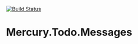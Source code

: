 [![Build Status](https://dev.azure.com/mercurytodo/Mercury.Todo/_apis/build/status/Mercury.Todo.Messages?branchName=master)](https://dev.azure.com/mercurytodo/Mercury.Todo/_build/latest?definitionId=1?branchName=master)

# Mercury.Todo.Messages
